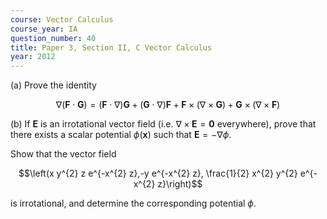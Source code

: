 ```yaml
---
course: Vector Calculus
course_year: IA
question_number: 40
title: Paper 3, Section II, C Vector Calculus
year: 2012
---
```




(a) Prove the identity

$$\nabla(\mathbf{F} \cdot \mathbf{G})=(\mathbf{F} \cdot \nabla) \mathbf{G}+(\mathbf{G} \cdot \nabla) \mathbf{F}+\mathbf{F} \times(\nabla \times \mathbf{G})+\mathbf{G} \times(\nabla \times \mathbf{F})$$

(b) If $\mathbf{E}$ is an irrotational vector field (i.e. $\nabla \times \mathbf{E}=\mathbf{0}$ everywhere), prove that there exists a scalar potential $\phi(\mathbf{x})$ such that $\mathbf{E}=-\nabla \phi$.

Show that the vector field

$$\left(x y^{2} z e^{-x^{2} z},-y e^{-x^{2} z}, \frac{1}{2} x^{2} y^{2} e^{-x^{2} z}\right)$$

is irrotational, and determine the corresponding potential $\phi$.